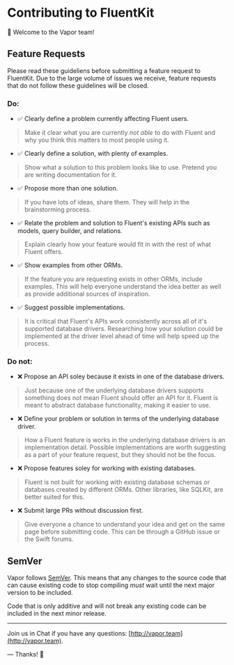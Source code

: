 # Contributing to FluentKit

👋 Welcome to the Vapor team! 

## Feature Requests

Please read these guideliens before submitting a feature request to FluentKit. Due to the large volume of issues we receive, feature requests that do not follow these guidelines will be closed.

### Do:

- ✅ Clearly define a problem currently affecting Fluent users.

> Make it clear what you are currently _not able_ to do with Fluent and why you think this matters to most people using it. 

- ✅ Clearly define a solution, with plenty of examples.

> Show what a solution to this problem looks like to use. Pretend you are writing documentation for it.

- ✅ Propose more than one solution.

> If you have lots of ideas, share them. They will help in the brainstorming process. 

- ✅ Relate the problem and solution to Fluent's existing APIs such as models, query builder, and relations. 

> Explain clearly how your feature would fit in with the rest of what Fluent offers. 

- ✅ Show examples from other ORMs. 

> If the feature you are requesting exists in other ORMs, include examples. This will help everyone understand the idea better as well as provide additional sources of inspiration. 

- ✅ Suggest possible implementations. 

> It is critical that Fluent's APIs work consistently across all of it's supported database drivers. Researching how your solution could be implemented at the driver level ahead of time will help speed up the process.

### Do not:

- ❌ Propose an API soley because it exists in one of the database drivers. 

> Just because one of the underlying database drivers supports something does not mean Fluent should offer an API for it. Fluent is meant to abstract database functionality, making it easier to use.

- ❌ Define your problem or solution in terms of the underlying database driver.

> How a Fluent feature is works in the underlying database drivers is an implementation detail. Possible implementations are worth suggesting as a part of your feature request, but they should not be the focus. 

- ❌ Propose features soley for working with existing databases.

> Fluent is not built for working with existing database schemas or databases created by different ORMs. Other libraries, like SQLKit, are better suited for this.

- ❌ Submit large PRs without discussion first.

> Give everyone a chance to understand your idea and get on the same page before submitting code. This can be through a GitHub issue or the Swift forums. 

## SemVer

Vapor follows [SemVer](https://semver.org). This means that any changes to the source code that can cause
existing code to stop compiling _must_ wait until the next major version to be included. 

Code that is only additive and will not break any existing code can be included in the next minor release.

----------

Join us in Chat if you have any questions: [http://vapor.team](http://vapor.team).

&mdash; Thanks! 🙌
